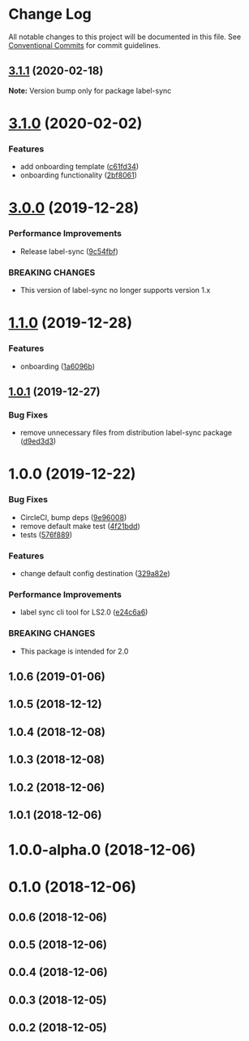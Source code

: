 # Change Log

All notable changes to this project will be documented in this file.
See [Conventional Commits](https://conventionalcommits.org) for commit guidelines.

## [3.1.1](https://github.com/matizav/label-sync/compare/label-sync@3.1.0...label-sync@3.1.1) (2020-02-18)

**Note:** Version bump only for package label-sync





# [3.1.0](https://github.com/matizav/label-sync/compare/label-sync@3.0.0...label-sync@3.1.0) (2020-02-02)


### Features

* add onboarding template ([c61fd34](https://github.com/matizav/label-sync/commit/c61fd3402810b625e3c6eae5b9c0574416ca53dd))
* onboarding functionality ([2bf8061](https://github.com/matizav/label-sync/commit/2bf806174a21248e1588ff90b1a7e1f60efc4c9b))





# [3.0.0](https://github.com/matizav/label-sync/compare/label-sync@1.1.0...label-sync@3.0.0) (2019-12-28)


### Performance Improvements

* Release label-sync ([9c54fbf](https://github.com/matizav/label-sync/commit/9c54fbf173e7826bbcb7b2e578d02206070cd51c))


### BREAKING CHANGES

* This version of label-sync no longer supports version 1.x





# [1.1.0](https://github.com/matizav/label-sync/compare/label-sync@1.0.1...label-sync@1.1.0) (2019-12-28)


### Features

* onboarding ([1a6096b](https://github.com/matizav/label-sync/commit/1a6096b14f401a4355b68a487135817602c03255))





## [1.0.1](https://github.com/matizav/label-sync/compare/label-sync@1.0.0...label-sync@1.0.1) (2019-12-27)


### Bug Fixes

* remove unnecessary files from distribution label-sync package ([d9ed3d3](https://github.com/matizav/label-sync/commit/d9ed3d388ed1745800d7f23abff9e8d071dd05e2))





# 1.0.0 (2019-12-22)


### Bug Fixes

* CircleCI, bump deps ([9e96008](https://github.com/matizav/label-sync/commit/9e960087f53e984dd85626036acb5b60e0ac3ffe))
* remove default make test ([4f21bdd](https://github.com/matizav/label-sync/commit/4f21bdd6a5986f0b5efa56c1bb0187d0fb4c9f97))
* tests ([576f889](https://github.com/matizav/label-sync/commit/576f8894aadeb20e44e7ca8872755a1fc7997e1c))


### Features

* change default config destination ([329a82e](https://github.com/matizav/label-sync/commit/329a82e9be754491f153cfef05da4099eea3ede6))


### Performance Improvements

* label sync cli tool for LS2.0 ([e24c6a6](https://github.com/matizav/label-sync/commit/e24c6a6553249b796cfa90fbef1c6abee07cb339))


### BREAKING CHANGES

* This package is intended for 2.0



## 1.0.6 (2019-01-06)



## 1.0.5 (2018-12-12)



## 1.0.4 (2018-12-08)



## 1.0.3 (2018-12-08)



## 1.0.2 (2018-12-06)



## 1.0.1 (2018-12-06)



# 1.0.0-alpha.0 (2018-12-06)



# 0.1.0 (2018-12-06)



## 0.0.6 (2018-12-06)



## 0.0.5 (2018-12-06)



## 0.0.4 (2018-12-06)



## 0.0.3 (2018-12-05)



## 0.0.2 (2018-12-05)
